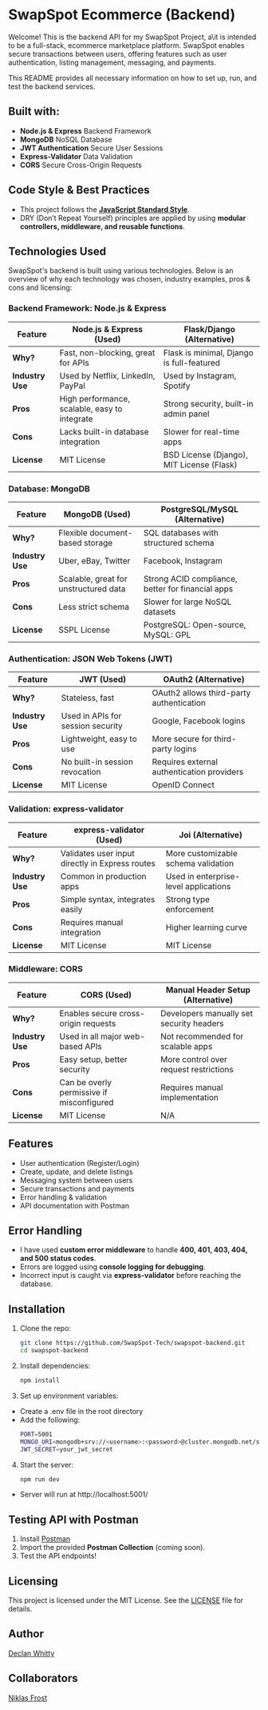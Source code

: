 # SwapSpot Ecommerce (Backend)

Welcome! This is the backend API for my SwapSpot Project, a\it is intended to be a full-stack, ecommerce marketplace platform. SwapSpot enables secure transactions between users, offering features such as user authentication, listing management, messaging, and payments.

This README provides all necessary information on how to set up, run, and test the backend services.

## Built with:

- **Node.js & Express** Backend Framework
- **MongoDB** NoSQL Database
- **JWT Authentication** Secure User Sessions
- **Express-Validator** Data Validation
- **CORS** Secure Cross-Origin Requests

## Code Style & Best Practices

- This project follows the **[JavaScript Standard Style](https://standardjs.com/)**.
- DRY (Don’t Repeat Yourself) principles are applied by using **modular controllers, middleware, and reusable functions**.

## Technologies Used

SwapSpot's backend is built using various technologies. Below is an overview of why each technology was chosen, industry examples, pros & cons and licensing:

### **Backend Framework: Node.js & Express**

| Feature          | **Node.js & Express** (Used)                  | **Flask/Django (Alternative)**            |
| ---------------- | --------------------------------------------- | ----------------------------------------- |
| **Why?**         | Fast, non-blocking, great for APIs            | Flask is minimal, Django is full-featured |
| **Industry Use** | Used by Netflix, LinkedIn, PayPal             | Used by Instagram, Spotify                |
| **Pros**         | High performance, scalable, easy to integrate | Strong security, built-in admin panel     |
| **Cons**         | Lacks built-in database integration           | Slower for real-time apps                 |
| **License**      | MIT License                                   | BSD License (Django), MIT License (Flask) |

### **Database: MongoDB**

| Feature          | **MongoDB (Used)**                    | **PostgreSQL/MySQL (Alternative)**                |
| ---------------- | ------------------------------------- | ------------------------------------------------- |
| **Why?**         | Flexible document-based storage       | SQL databases with structured schema              |
| **Industry Use** | Uber, eBay, Twitter                   | Facebook, Instagram                               |
| **Pros**         | Scalable, great for unstructured data | Strong ACID compliance, better for financial apps |
| **Cons**         | Less strict schema                    | Slower for large NoSQL datasets                   |
| **License**      | SSPL License                          | PostgreSQL: Open-source, MySQL: GPL               |

### **Authentication: JSON Web Tokens (JWT)**

| Feature          | **JWT (Used)**                    | **OAuth2 (Alternative)**                   |
| ---------------- | --------------------------------- | ------------------------------------------ |
| **Why?**         | Stateless, fast                   | OAuth2 allows third-party authentication   |
| **Industry Use** | Used in APIs for session security | Google, Facebook logins                    |
| **Pros**         | Lightweight, easy to use          | More secure for third-party logins         |
| **Cons**         | No built-in session revocation    | Requires external authentication providers |
| **License**      | MIT License                       | OpenID Connect                             |

### **Validation: express-validator**

| Feature          | **express-validator (Used)**                    | **Joi (Alternative)**                 |
| ---------------- | ----------------------------------------------- | ------------------------------------- |
| **Why?**         | Validates user input directly in Express routes | More customizable schema validation   |
| **Industry Use** | Common in production apps                       | Used in enterprise-level applications |
| **Pros**         | Simple syntax, integrates easily                | Strong type enforcement               |
| **Cons**         | Requires manual integration                     | Higher learning curve                 |
| **License**      | MIT License                                     | MIT License                           |

### **Middleware: CORS**

| Feature          | **CORS (Used)**                           | **Manual Header Setup (Alternative)**    |
| ---------------- | ----------------------------------------- | ---------------------------------------- |
| **Why?**         | Enables secure cross-origin requests      | Developers manually set security headers |
| **Industry Use** | Used in all major web-based APIs          | Not recommended for scalable apps        |
| **Pros**         | Easy setup, better security               | More control over request restrictions   |
| **Cons**         | Can be overly permissive if misconfigured | Requires manual implementation           |
| **License**      | MIT License                               | N/A                                      |

## Features

- User authentication (Register/Login)
- Create, update, and delete listings
- Messaging system between users
- Secure transactions and payments
- Error handling & validation
- API documentation with Postman

## Error Handling

- I have used **custom error middleware** to handle **400, 401, 403, 404, and 500 status codes**.
- Errors are logged using **console logging for debugging**.
- Incorrect input is caught via **express-validator** before reaching the database.

## Installation

1. Clone the repo:

   ```bash
   git clone https://github.com/SwapSpot-Tech/swapspot-backend.git
   cd swapspot-backend

   ```

2. Install dependencies:

   ```bash
   npm install

   ```

3. Set up environment variables:

- Create a .env file in the root directory
- Add the following:
  ```bash
  PORT=5001
  MONGO_URI=mongodb+srv://<username>:<password>@cluster.mongodb.net/swapspot
  JWT_SECRET=your_jwt_secret
  ```

4. Start the server:
   ```bash
   npm run dev
   ```

- Server will run at http://localhost:5001/

## Testing API with Postman

1. Install [Postman](https://www.postman.com/downloads/)
2. Import the provided **Postman Collection** (coming soon).
3. Test the API endpoints!

## Licensing

This project is licensed under the MIT License. See the [LICENSE](LICENSE) file for details.

## Author

[Declan Whitty](https://github.com/declan-whitty)

## Collaborators

[Niklas Frost](https://github.com/nikthebest3)
